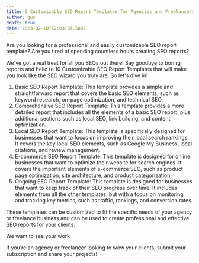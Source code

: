 ```yaml
---
title: 5 Customizable SEO Report Templates for Agencies and Freelancers
author: gus
draft: true
date: 2023-02-10T12:03:37.589Z
---
```


Are you looking for a professional and easily customizable SEO report template?
Are you tired of spending countless hours creating SEO reports?

We've got a real treat for all you SEOs out there! Say goodbye to boring reports
and hello to 10 Customizable SEO Report Templates that will make you look like
the SEO wizard you truly are. So let's dive in!

1. Basic SEO Report Template: This template provides a simple and
   straightforward report that covers the basic SEO elements, such as keyword
   research, on-page optimization, and technical SEO.
2. Comprehensive SEO Report Template: This template provides a more detailed
   report that includes all the elements of a basic SEO report, plus additional
   sections such as local SEO, link building, and content optimization.
3. Local SEO Report Template: This template is specifically designed for
   businesses that want to focus on improving their local search rankings. It
   covers the key local SEO elements, such as Google My Business, local
   citations, and review management.
4. E-commerce SEO Report Template: This template is designed for online
   businesses that want to optimize their website for search engines. It covers
   the important elements of e-commerce SEO, such as product page optimization,
   site architecture, and product categorization.
5. Ongoing SEO Report Template: This template is designed for businesses that
   want to keep track of their SEO progress over time. It includes elements from
   all the other templates, but with a focus on monitoring and tracking key
   metrics, such as traffic, rankings, and conversion rates.

These templates can be customized to fit the specific needs of your agency or
freelance business and can be used to create professional and effective SEO
reports for your clients.

We want to see your work

If you’re an agency or freelancer looking to wow your clients, submit your
subscription and share your projects!
